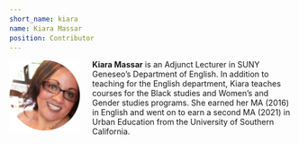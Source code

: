 ```yaml
---
short_name: kiara
name: Kiara Massar
position: Contributor
---
```

<img src="/images/massar.png" alt="Kiara Massar" style="width:25%;float:left;padding-right:1.5em;" />

**Kiara Massar** is an Adjunct Lecturer in SUNY Geneseo’s Department of English. In addition to teaching for the English department, Kiara teaches courses for the Black studies and Women’s and Gender studies programs.  She earned her MA (2016) in English and went on to earn a second MA (2021) in Urban Education from the University of Southern California. 
